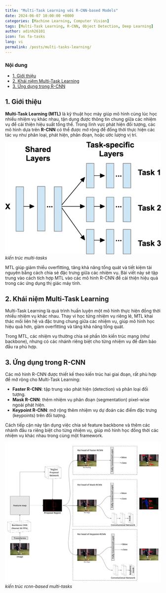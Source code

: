 ```yaml
---
title: "Multi-Task Learning với R-CNN-based Models"
date: 2024-06-07 10:00:00 +0000
categories: [Machine Learning, Computer Vision]
tags: [Multi-Task Learning, R-CNN, Object Detection, Deep Learning]
author: adinh26101
icon: fas fa-tasks
lang: vi
permalink: /posts/multi-tasks-learning/
---
```


### Nội dung
- [1. Giới thiệu](#-gioi-thieu)
- [2. Khái niệm Multi-Task Learning](#-khai-niem)
- [3. Ứng dụng trong R-CNN](#-ung-dung-rcnn)

<a name="-gioi-thieu"></a>
## 1. Giới thiệu

**Multi-Task Learning (MTL)** là kỹ thuật học máy giúp mô hình cùng lúc học nhiều nhiệm vụ khác nhau, tận dụng được thông tin chung giữa các nhiệm vụ để cải thiện hiệu suất tổng thể. Trong lĩnh vực phát hiện đối tượng, các mô hình dựa trên **R-CNN** có thể được mở rộng để đồng thời thực hiện các tác vụ như phân loại, phát hiện, phân đoạn, hoặc ước lượng vị trí.

<p>
    <img src="assets/2024-06-7-multi-tasks-learning/multitasks.png" alt="multi-tasks-learning"/>
    <em>kiến trúc multi-tasks</em>
</p>

MTL giúp giảm thiểu overfitting, tăng khả năng tổng quát và tiết kiệm tài nguyên bằng cách chia sẻ đặc trưng giữa các nhiệm vụ. Bài viết này sẽ tập trung vào cách tích hợp MTL vào các mô hình R-CNN để cải thiện hiệu quả trong các ứng dụng thị giác máy tính.

<a name="-khai-niem"></a>
## 2. Khái niệm Multi-Task Learning

Multi-Task Learning là quá trình huấn luyện một mô hình thực hiện đồng thời nhiều nhiệm vụ khác nhau. Thay vì học từng nhiệm vụ riêng lẻ, MTL khai thác mối liên hệ và đặc trưng chung giữa các nhiệm vụ, giúp mô hình học hiệu quả hơn, giảm overfitting và tăng khả năng tổng quát.

Trong MTL, các nhiệm vụ thường chia sẻ phần lớn kiến trúc mạng (như backbone), nhưng có các nhánh riêng biệt cho từng nhiệm vụ để đảm bảo đầu ra phù hợp.

<a name="-ung-dung-rcnn"></a>
## 3. Ứng dụng trong R-CNN

Các mô hình R-CNN được thiết kế theo kiến trúc hai giai đoạn, rất phù hợp để mở rộng cho Multi-Task Learning:

- **Faster R-CNN**: tập trung vào phát hiện (detection) và phân loại đối tượng.
- **Mask R-CNN**: thêm nhiệm vụ phân đoạn (segmentation) pixel-wise ngoài phát hiện.
- **Keypoint R-CNN**: mở rộng thêm nhiệm vụ dự đoán các điểm đặc trưng (keypoints) trên đối tượng.

Cách tiếp cận này tận dụng việc chia sẻ feature backbone và thêm các nhánh đầu ra riêng biệt cho từng nhiệm vụ, giúp mô hình học đồng thời các nhiệm vụ khác nhau trong cùng một framework.

<p>
    <img src="assets/2024-06-7-multi-tasks-learning/rcnn_multitasks.jpg" alt="rcnn-based multi-tasks-learning"/>
    <em>kiến trúc rcnn-based multi-tasks</em>
</p>
